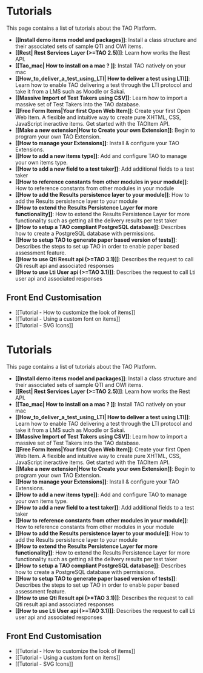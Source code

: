 <!--
author:
    - 'Camille Moyon'
created_at: '2011-09-13 11:22:48'
updated_at: '2016-05-02 16:13:13'
tags:
    - Wiki
-->

Tutorials
=========

This page contains a list of tutorials about the TAO Platform.

-   **[[Install demo items model and packages]]**: Install a class structure and their associated sets of sample QTI and OWI items.
-   **[[Rest| Rest Services Layer (\>=TAO 2.5)]]**: Learn how works the Rest API.
-   **[[Tao\_mac| How to install on a mac ? ]]**: Install TAO natively on your mac
-   **[[How\_to\_deliver\_a\_test\_using\_LTI| How to deliver a test using LTI]]**: Learn how to enable TAO delivering a test through the LTI protocol and take it from a LMS such as Moodle or Sakai.
-   **[[Massive Import of Test Takers using CSV]]**: Learn how to import a massive set of Test Takers into the TAO database.
-   **[[Free Form Items|Your first Open Web Item]]**: Create your first Open Web Item. A flexible and intuitive way to create pure XHTML, CSS, JavaScript ineractive items. Get started with the TAOItem API.
-   **[[Make a new extension|How to Create your own Extension]]**: Begin to program your own TAO Extension.
-   **[[How to manage your Extensions]]**: Install & configure your TAO Extensions.
-   **[[How to add a new items type]]**: Add and configure TAO to manage your own items type.
-   **[[How to add a new field to a test taker]]**: Add additional fields to a test taker
-   **[[How to reference constants from other modules in your module]]**: How to reference constants from other modules in your module
-   **[[How to add the Results persistence layer to your module]]**: How to add the Results persistence layer to your module
-   **[[How to extend the Results Persistence Layer for more functionality]]**: How to extend the Results Persistence Layer for more functionality such as getting all the delivery results per test taker
-   **[[How to setup a TAO compliant PostgreSQL database]]**: Describes how to create a PostgreSQL database with permissions.
-   **[[How to setup TAO to generate paper based version of tests]]**: Describes the steps to set up TAO in order to enable paper based assessment feature.
-   **[[How to use Qti Result api (\>=TAO 3.1)]]**: Describes the request to call Qti result api and associated responses
-   **[[How to use Lti User api (\>=TAO 3.1)]]**: Describes the request to call Lti user api and associated responses

Front End Customisation
-----------------------

-   [[Tutorial - How to customize the look of items]]
-   [[Tutorial - Using a custom font on items]]
-   [[Tutorial - SVG Icons]]

Tutorials
=========

This page contains a list of tutorials about the TAO Platform.

-   **[[Install demo items model and packages]]**: Install a class structure and their associated sets of sample QTI and OWI items.
-   **[[Rest| Rest Services Layer (\>=TAO 2.5)]]**: Learn how works the Rest API.
-   **[[Tao\_mac| How to install on a mac ? ]]**: Install TAO natively on your mac
-   **[[How\_to\_deliver\_a\_test\_using\_LTI| How to deliver a test using LTI]]**: Learn how to enable TAO delivering a test through the LTI protocol and take it from a LMS such as Moodle or Sakai.
-   **[[Massive Import of Test Takers using CSV]]**: Learn how to import a massive set of Test Takers into the TAO database.
-   **[[Free Form Items|Your first Open Web Item]]**: Create your first Open Web Item. A flexible and intuitive way to create pure XHTML, CSS, JavaScript ineractive items. Get started with the TAOItem API.
-   **[[Make a new extension|How to Create your own Extension]]**: Begin to program your own TAO Extension.
-   **[[How to manage your Extensions]]**: Install & configure your TAO Extensions.
-   **[[How to add a new items type]]**: Add and configure TAO to manage your own items type.
-   **[[How to add a new field to a test taker]]**: Add additional fields to a test taker
-   **[[How to reference constants from other modules in your module]]**: How to reference constants from other modules in your module
-   **[[How to add the Results persistence layer to your module]]**: How to add the Results persistence layer to your module
-   **[[How to extend the Results Persistence Layer for more functionality]]**: How to extend the Results Persistence Layer for more functionality such as getting all the delivery results per test taker
-   **[[How to setup a TAO compliant PostgreSQL database]]**: Describes how to create a PostgreSQL database with permissions.
-   **[[How to setup TAO to generate paper based version of tests]]**: Describes the steps to set up TAO in order to enable paper based assessment feature.
-   **[[How to use Qti Result api (\>=TAO 3.1)]]**: Describes the request to call Qti result api and associated responses
-   **[[How to use Lti User api (\>=TAO 3.1)]]**: Describes the request to call Lti user api and associated responses

Front End Customisation
-----------------------

-   [[Tutorial - How to customize the look of items]]
-   [[Tutorial - Using a custom font on items]]
-   [[Tutorial - SVG Icons]]


